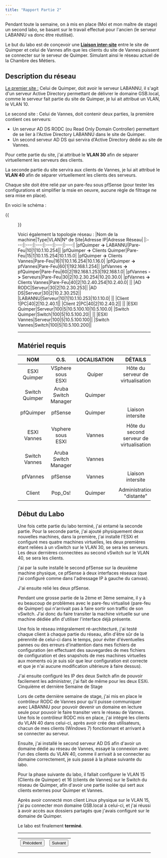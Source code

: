 ```yaml
---
title: "Rapport Partie 2"
---
```

 Pendant toute la semaine, on à mis en place (Moi et mon maître de stage) un second labo, se basant sur le travail effectué pour l'ancien (le serveur LABANNU va donc être réutilisé).

Le but du labo est de conçevoir une <u>**Liaison inter-site**</u> entre le site de Quimper et celui de Vannes afin que les clients du site de Vannes puissent se connecter sur le serveur de Quimper. Simulant ainsi le réseau actuel de la Chambre des Métiers.

## Description du réseau

<u>Le premier site :</u> Celui de Quimper, doit avoir le serveur LABANNU, il s'agit d'un serveur Active Directory permettant de délivrer le domaine GSB.local, comme le serveur fait partie du site de Quimper, je lui ait attribué un VLAN, le VLAN 10.

Le second site : Celui de Vannes, doit contenir deux parties, la première contient ces serveurs:
- Un serveur AD DS RODC (ou Read Only Domain Controller) permettant de se lier à l'Active Directory LABANNU dans le site de Quimper.
- Un second serveur AD DS qui servira d'Active Directory dédié au site de Vannes.

Pour cette partie du site, j'ai attribué le **VLAN 30** afin de séparer virtuellement les serveurs des clients.

La seconde partie du site servira aux clients de Vannes, je lui ait attribué le **VLAN 40** afin de séparer virtuellement les clients des serveurs.

Chaque site doit être relié par un pare-feu sous pfSense (pour tester les configurations et simplifier la msie en oeuvre, aucune règle de filtrage ne sera mise en place).

En voici le schéma :

{{<figure src="https://vhascoet-pro.github.io/portfolio-bts.github.io/pics/Schema_Labo2.png" alt="sch_lab2" position="center" style="border-radius: 8px;" caption="Schéma du Labo 2" captionPosition="left" captionStyle="color: black;">}}

Voici également la topologie réseau :
|Nom de la machine|Type|VLAN|N° de Site|Adresse IP|Adresse Réseau|
|:---:|:---:|:---:|:---:|:---:|:---:|
|pfQuimper **->** LABANNU|Pare-Feu|10|1|10.1.10.254||
|pfQuimper **->** Clients Quimper|Pare-Feu|15|1|10.1.15.254|10.1.15.0|
|pfQuimper **->** Clients Vannes|Pare-Feu|16|1|10.1.16.254|10.1.16.0|
|pfQuimper **->** pfVannes|Pare-Feu|60|1|192.168.1.254||
|pfVannes **->** pfQuimper|Pare-Feu|60|2|192.168.1.253|192.168.1.0|
|pfVannes **->** Serveurs|Pare-Feu|30|2|10.2.30.254|10.20.30.0|
|pfVannes **->** Clients Vannes|Pare-Feu|40|2|10.2.40.254|10.2.40.0|
||
|AD RODC|Serveur|30|2|10.2.30.253||
|AD DS|Serveur|30|2|10.2.30.252||
|LABANNU|Serveur|10|1|10.1.10.253|10.1.10.0|
||
|Client 1|PC|40|2|10.2.40.1||
|Client 2|PC|40|2|10.2.40.2||
||
|ESXI Quimper|Serveur|100|5|10.5.100.10|10.5.100.0|
|Switch Quimper|Switch|100|5|10.5.100.20||
||
|ESXI Vannes|Serveur|100|5|10.5.100.100||
|Switch Vannes|Switch|100|5|10.5.100.200||

***

## Matériel requis
|NOM|O.S.|LOCALISATION|DÉTAILS|
|:---:|:---:|:---:|:---:|
|ESXI Quimper|VSphere sous ESXI|Quiper|Hôte du serveur de virtualisation|
|Switch Quimper|Aruba Switch Manager|Quimper||
|pfQuimper|pfSense|Quimper|Liaison intersite|
|||||
|ESXI Vannes|Vsphere sous ESXI|Vannes|Hôte du second serveur de virtualisation|
|Switch Vannes|Aruba Switch Manager|Vannes||
|pfVannes|pfSense|Vannes|Liaison intersite|
|||||
|Client|Pop_Os!|Quimper|Administration "distante"|

## Début du Labo
Une fois cette partie du labo terminé, j'ai entamé la seconde partie.
Pour la seconde partie, j'ai ajouté physiquement deux nouvelles machines, dans la première, j'ai installé l'ESXi et configuré mes quatre machines virtuelles, les deux premières étant reliées à un vSwitch sur le VLAN 30, se sera les serveurs. Les deux dernières connectées au second vSwitch sur le VLAN 40, se sera les clients.

j'ai par la suite installé le second pfSense sur la deuxième machine physique, ce pfSense à deux interfaces réseaux (que j'ai configuré comme dans l'adressage IP à gauche du canvas).

J'ai ensuite relié les deux pfSense.

Pendant une grosse partie de la 2ème et 3ème semaine, il y à eu beaucoup de problèmes avec le pare-feu virtualisé (pare-feu de Quimper) qui n'arrivait pas à faire sortir son traffic de son vSwitch.
J'ai donc du faire transiter la machine virtuelle sur une machine dédiée afin d'utiliser l'interface déjà présente.

Une fois le réseau intégralement ré-architecturé, j'ai testé chaque client à chaque partie du réseau, afin d'être sûr de la pérennité de celui-ci dans le temps, pour éviter d'éventuelles pannes ou des erreurs d'inattention dans mes fichiers de configuration (en effectuant des sauvegardes de mes fichiers de configuration et des snapshots de mes machines virtuelles aux moments où je suis sûr que leur configuration est correcte et que je n'ai aucune modification ultérieure à faire dessus).

J'ai ensuite configuré les IP des deux Switch afin de pouvoir facilement les administrer, j'ai fait de même pour les deux ESXi.
Cinquième et dernière Semaine de Stage

Lors de cette dernière semaine de stage, j'ai mis en place le contrôleur RODC de Vannes pour qu'il puisse communiquer avec LABANNU pour pouvoir devenir un domaine en lecture seule pour pouvoir le faire transiter vers le réseau de Vannes.
Une fois le contrôleur RODC mis en place, j'ai intégré les clients du VLAN 40 dans celui-ci, après avoir crée des utilisateurs, chacun de mes clients (Windows 7) fonctionnant et arrivant à se connecter au serveur.

Ensuite, j'ai installé le second serveur AD DS afin d'avoir un domaine dédié au réseau de Vannes, essayé la connexion avec l'un des clients du VLAN 40, comme il arrivait à se connecter au domaine correctement, je suis passé à la phase suivante du labo.

Pour la phase suivante du labo, il fallait configurer le VLAN 15 (Clients de Quimper) et 16 (clients de Vannes) sur le Switch du réseau de Quimper, afin d'avoir une partie isolée qui sert aux clients externes pour Quimper et Vannes.

Après avoir connecté mon client Linux physique sur le VLAN 15, j'ai pu connecter mon domaine GSB.local à celui-ci, et j'ai réussi à avoir accès aux dossiers partagés que j'avais configuré sur le domaine de Quimper.

Le labo est finalement **terminé**.

***

|<button onclick="window.location.href='https://vhascoet-pro.github.io/portfolio-bts.github.io/rds1/rds1_2';">Précédent</button>|<button onclick="window.location.href='https://vhascoet-pro.github.io/portfolio-bts.github.io/rds1/rds1_4';">Suivant</button>|
|---------:|:-------|

***